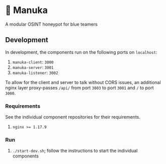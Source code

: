 # 🍯 Manuka
A modular OSINT honeypot for blue teamers

## Development

In development, the components run on the following ports on `localhost`:

1. `manuka-client`: `3000`
2. `manuka-server`: `3001`
3. `manuka-listener`: `3002`

To allow for the client and server to talk without CORS issues, an additional nginx layer proxy-passes `/api/` from port `3003` to port `3001` and `/` to port `3000`.

### Requirements

See the individual component repositories for their requirements.

1. `nginx >= 1.17.9`

### Run

1. `./start-dev.sh`; follow the instructions to start the individual components